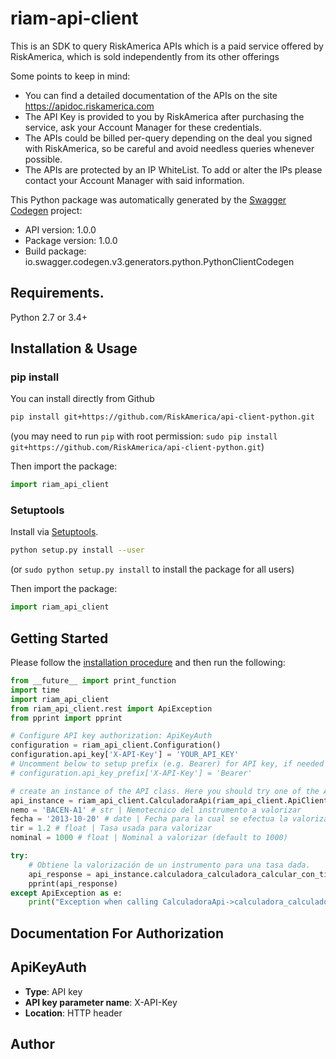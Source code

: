 # riam-api-client
This is an SDK to query RiskAmerica APIs which is a paid service offered by RiskAmerica, which is sold independently from its other offerings

Some points to keep in mind:
- You can find a detailed documentation of the APIs on the site https://apidoc.riskamerica.com
- The API Key is provided to you by RiskAmerica after purchasing the service, ask your Account Manager for these credentials.
- The APIs could be billed per-query depending on the deal you signed with RiskAmerica, so be careful and avoid needless queries whenever possible.
- The APIs are protected by an IP WhiteList. To add or alter the IPs please contact your Account Manager with said information.

This Python package was automatically generated by the [Swagger Codegen](https://github.com/swagger-api/swagger-codegen) project:

- API version: 1.0.0
- Package version: 1.0.0
- Build package: io.swagger.codegen.v3.generators.python.PythonClientCodegen

## Requirements.

Python 2.7 or 3.4+

## Installation & Usage
### pip install

You can install directly from Github

```sh
pip install git+https://github.com/RiskAmerica/api-client-python.git
```
(you may need to run `pip` with root permission: `sudo pip install git+https://github.com/RiskAmerica/api-client-python.git`)

Then import the package:
```python
import riam_api_client 
```

### Setuptools

Install via [Setuptools](http://pypi.python.org/pypi/setuptools).

```sh
python setup.py install --user
```
(or `sudo python setup.py install` to install the package for all users)

Then import the package:
```python
import riam_api_client
```

## Getting Started

Please follow the [installation procedure](#installation--usage) and then run the following:

```python
from __future__ import print_function
import time
import riam_api_client
from riam_api_client.rest import ApiException
from pprint import pprint

# Configure API key authorization: ApiKeyAuth
configuration = riam_api_client.Configuration()
configuration.api_key['X-API-Key'] = 'YOUR_API_KEY'
# Uncomment below to setup prefix (e.g. Bearer) for API key, if needed
# configuration.api_key_prefix['X-API-Key'] = 'Bearer'

# create an instance of the API class. Here you should try one of the APIs you purchased.
api_instance = riam_api_client.CalculadoraApi(riam_api_client.ApiClient(configuration))
nemo = 'BACEN-A1' # str | Nemotecnico del instrumento a valorizar
fecha = '2013-10-20' # date | Fecha para la cual se efectua la valorización
tir = 1.2 # float | Tasa usada para valorizar
nominal = 1000 # float | Nominal a valorizar (default to 1000)

try:
    # Obtiene la valorización de un instrumento para una tasa dada.
    api_response = api_instance.calculadora_calculadora_calcular_con_tir(nemo, fecha, tir, nominal)
    pprint(api_response)
except ApiException as e:
    print("Exception when calling CalculadoraApi->calculadora_calculadora_calcular_con_tir: %s\n" % e)
```

## Documentation For Authorization


## ApiKeyAuth

- **Type**: API key
- **API key parameter name**: X-API-Key
- **Location**: HTTP header


## Author


